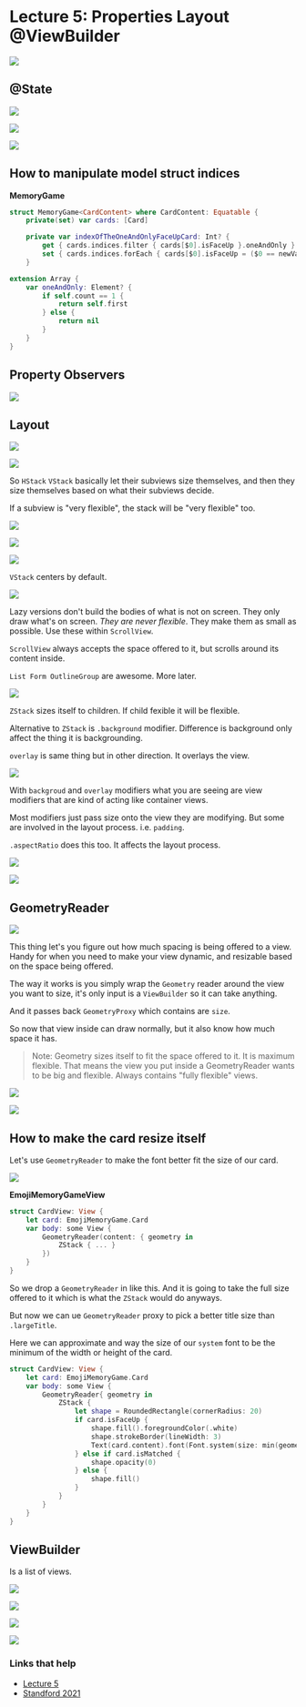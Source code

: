 # Lecture 5: Properties Layout @ViewBuilder

![](images/1.png)

## @State

![](images/2.png)

![](images/3.png)

![](images/4.png)

## How to manipulate model struct indices

**MemoryGame**

```swift
struct MemoryGame<CardContent> where CardContent: Equatable {
    private(set) var cards: [Card]

    private var indexOfTheOneAndOnlyFaceUpCard: Int? {
        get { cards.indices.filter { cards[$0].isFaceUp }.oneAndOnly }
        set { cards.indices.forEach { cards[$0].isFaceUp = ($0 == newValue) }}
    }

extension Array {
    var oneAndOnly: Element? {
        if self.count == 1 {
            return self.first
        } else {
            return nil
        }
    }
}
```

## Property Observers

![](images/5.png)

## Layout

![](images/6.png)

![](images/7.png)

So `HStack` `VStack` basically let their subviews size themselves, and then they size themselves based on what their subviews decide.

If a subview is "very flexible", the stack will be "very flexible" too.

![](images/8.png)

![](images/9.png)

![](images/10.png)

`VStack` centers by default.

![](images/11.png)

Lazy versions don't build the bodies of what is not on screen. They only draw what's on screen. *They are never flexible*. They make them as small as possible. Use these within `ScrollView`.

`ScrollView` always accepts the space offered to it, but scrolls around its content inside.

`List Form OutlineGroup` are awesome. More later.

![](images/12.png)

`ZStack` sizes itself to children. If child fexible it will be flexible.

Alternative to `ZStack` is `.background` modifier. Difference is background only affect the thing it is backgrounding.

`overlay` is same thing but in other direction. It overlays the view.


![](images/13.png)

With `backgroud` and `overlay` modifiers what you are seeing are view modifiers that are kind of acting like container views.

Most modifiers just pass size onto the view they are modifying. But some are involved in the layout process. i.e. `padding`.

`.aspectRatio` does this too. It affects the layout process.


![](images/14.png)

![](images/15.png)

## GeometryReader

![](images/16.png)

This thing let's you figure out how much spacing is being offered to a view. Handy for when you need to make your view dynamic, and resizable based on the space being offered.

The way it works is you simply wrap the `Geometry` reader around the view you want to size, it's only input is a `ViewBuilder` so it can take anything.

And it passes back `GeometryProxy` which contains are `size`.

So now that view inside can draw normally, but it also know how much space it has.

> Note: Geometry sizes itself to fit the space offered to it. It is maximum flexible. That means the view you put inside a GeometryReader wants to be big and flexible. Always contains "fully flexible" views.


![](images/17.png)

![](images/18.png)

## How to make the card resize itself

Let's use `GeometryReader` to make the font better fit the size of our card.

![](images/19.png)


**EmojiMemoryGameView**

```swift
struct CardView: View {
    let card: EmojiMemoryGame.Card
    var body: some View {
        GeometryReader(content: { geometry in
            ZStack { ... }
        })
    }
}
```

So we drop a `GeometryReader` in like this. And it is going to take the full size offered to it which is what the `ZStack` would do anyways.

But now we can ue `GeometryReader` proxy to pick a better title size than `.largeTitle`.

Here we can approximate and way the size of our `system` font to be the minimum of the width or height of the card.

```swift
struct CardView: View {
    let card: EmojiMemoryGame.Card
    var body: some View {
        GeometryReader{ geometry in
            ZStack {
                let shape = RoundedRectangle(cornerRadius: 20)
                if card.isFaceUp {
                    shape.fill().foregroundColor(.white)
                    shape.strokeBorder(lineWidth: 3)
                    Text(card.content).font(Font.system(size: min(geometry.size.width, geometry.size.height)*0.8))
                } else if card.isMatched {
                    shape.opacity(0)
                } else {
                    shape.fill()
                }
            }
        }
    }
}
```

## ViewBuilder

Is a list of views.


![](images/20.png)

![](images/21.png)

![](images/22.png)

![](images/23.png)

### Links that help

- [Lecture 5](https://www.youtube.com/watch?v=ayQl_F_uMS4&ab_channel=Stanford)
- [Standford 2021](https://cs193p.sites.stanford.edu/)



